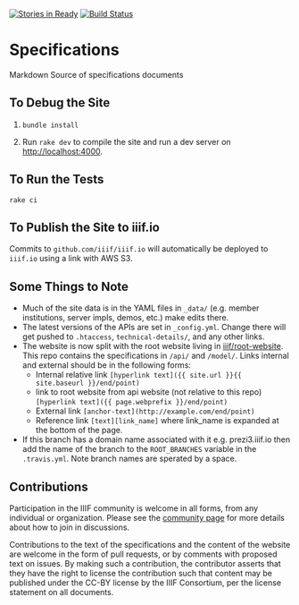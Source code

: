 [![Stories in Ready](https://badge.waffle.io/IIIF/iiif.io.png?label=ready&title=Ready)](https://waffle.io/IIIF/iiif.io)
[![Build Status](https://travis-ci.org/IIIF/iiif.io.svg?branch=master)](https://travis-ci.org/IIIF/iiif.io)

# Specifications

Markdown Source of specifications documents

## To Debug the Site

 1. `bundle install`

 2. Run `rake dev` to compile the site and run a dev server on [http://localhost:4000](http://localhost:4000).

## To Run the Tests

```
rake ci
```

## To Publish the Site to iiif.io

Commits to `github.com/iiif/iiif.io` will automatically be deployed to `iiif.io` using a link with AWS S3.

## Some Things to Note

 * Much of the site data is in the YAML files in `_data/` (e.g. member institutions, server impls, demos, etc.) make edits there.
 * The latest versions of the APIs are set in `_config.yml`. Change there will get pushed to `.htaccess`, `technical-details/`, and any other links.
 * The website is now split with the root website living in [iiif/root-website](https://github.com/IIIF/iiif-root-website). This repo contains the specifications in `/api/` and `/model/`. Links internal and external should be in the following forms:
    * Internal relative link `[hyperlink text]({{ site.url }}{{ site.baseurl }}/end/point)`
    * link to root website from api website (not relative to this repo) `[hyperlink text]({{ page.webprefix }}/end/point)`
    * External link `[anchor-text](http://example.com/end/point)`
    * Reference link `[text][link_name]` where link_name is expanded at the bottom of the page.
 * If this branch has a domain name associated with it e.g. prezi3.iiif.io then add the name of the branch to the `ROOT_BRANCHES` variable in the `.travis.yml`. Note branch names are sperated by a space.    

## Contributions

Participation in the IIIF community is welcome in all forms, from any individual or organization. Please see the [community page](http://iiif.io/community/) for more details about how to join in discussions.

Contributions to the text of the specifications and the content of the website are welcome in the form of pull requests, or by comments with proposed text on issues.   By making such a contribution, the contributor asserts that they have the right to license the contribution such that content may be published under the CC-BY license by the IIIF Consortium, per the license statement on all documents.
